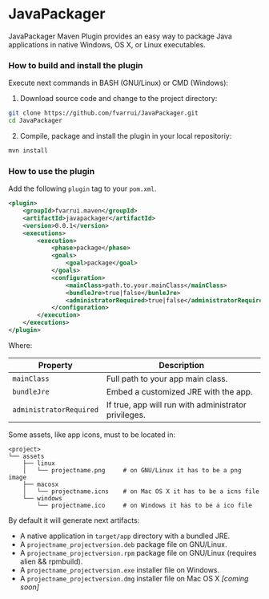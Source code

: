 # JavaPackager
JavaPackager Maven Plugin provides an easy way to package Java applications in native Windows, OS X, or Linux executables.

### How to build and install the plugin

Execute next commands in BASH (GNU/Linux) or CMD (Windows):

1. Download source code and change to the project directory:

```bash
git clone https://github.com/fvarrui/JavaPackager.git
cd JavaPackager
```

2. Compile, package and install the plugin in your local repositoriy:

```bash
mvn install
```

### How to use the plugin

Add the following `plugin` tag to your `pom.xml`.

```xml
<plugin>
    <groupId>fvarrui.maven</groupId>
    <artifactId>javapackager</artifactId>
    <version>0.0.1</version>
    <executions>
        <execution>
            <phase>package</phase>
            <goals>
                <goal>package</goal>
            </goals>
            <configuration>
                <mainClass>path.to.your.mainClass</mainClass>
                <bundleJre>true|false</bunleJre>
                <administratorRequired>true|false</administratorRequired>
            </configuration>
        </execution>
    </executions>
</plugin>
```

Where:

| Property                | Description                                          |
| ----------------------- | ---------------------------------------------------- |
| `mainClass`             | Full path to your app main class.                    |
| `bundleJre`             | Embed a customized JRE with the app.                 |
| `administratorRequired` | If true, app will run with administrator privileges. |

Some assets, like app icons, must to be located in:

```
<project>
└── assets
	├── linux
	│   └── projectname.png		# on GNU/Linux it has to be a png image
	├── macosx
	│   └── projectname.icns	# on Mac OS X it has to be a icns file
	└── windows
	    └── projectname.ico		# on Windows it has to be a ico file
```

By default it will generate next artifacts:

- A native application in `target/app` directory with a bundled JRE.
- A `projectname_projectversion.deb` package file on GNU/Linux. 
- A `projectname_projectversion.rpm` package file on GNU/Linux (requires alien && rpmbuild).
- A `projectname_projectversion.exe` installer file on Windows.
- A `projectname_projectversion.dmg` installer file on Mac OS X *[coming soon]*
